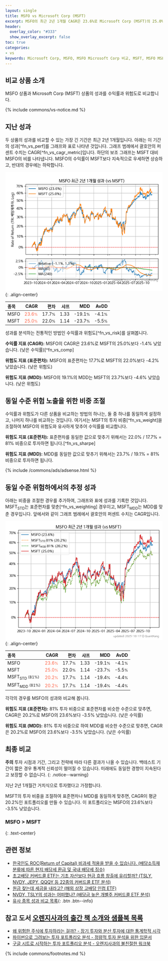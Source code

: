 ```yaml
---
layout: single
title: MSFO vs Microsoft Corp (MSFT)
excerpt: MSFO의 최근 2년 1개월 CAGR은 23.6%로 Microsoft Corp (MSFT)의 25.0%보다 -1.4% 낮았습니다.
header:
  overlay_color: "#333"
  show_overlay_excerpt: false
toc: true
categories:
- vs
keywords: Microsoft Corp, MSFO, MSFO Microsoft Corp 비교, MSFT, MSFO MSFO 비교
---
```


## 비교 상품 소개


MSFO 상품과 Microsoft Corp (MSFT) 상품의 성과를 수익률과 위험도로 비교합니다.





{% include commons/vs-notice.md %}

## 지난 성과

두 상품의 성과를 비교할 수 있는 가장 긴 기간은 최근 2년 1개월입니다. 아래는 이 기간의 성과[^fn_vs_perf]를 그래프와 표로 나타낸 것입니다.
그래프 범례에서 괄호안의 퍼센트 수치는 CAGR[^fn_vs_cagr_metric]입니다.
하단의 보조 그래프는 MSFT 대비 MSFO의 비를 나타냅니다.
MSFO의 수익률이 MSFT보다 지속적으로 우세하면 상승하고, 반대의 경우에는 하락합니다.

![MSFO](/vs/images/msfo-vs-msft_dual.png){: .align-center}

| **종목** | **CAGR** | **편차** | **샤프** | **MDD** | **AvDD** |
| :------------ | ------: | -----------: | -------: | ------: | -------: |
| MSFO | <span style="color: tomato">23.6<small>%</small></span> | 17.7<small>%</small> | 1.33 | -19.1<small>%</small> | -4.1<small>%</small> |
| MSFT | <span style="color: tomato">25.0<small>%</small></span> | 22.0<small>%</small> | 1.14 | -23.7<small>%</small> | -5.5<small>%</small> |

<!-- more -->


성과를 분석하는 전통적인 방법인 수익률과 위험도[^fn_vs_risk]를 살펴봅니다.

**수익률 지표 (CAGR):** MSFO의 CAGR은 23.6%로 MSFT의 25.0%보다 -1.4% 낮았습니다. (낮은 수익률)[^fn_vs_comp]

**위험도 지표 (표준편차):** MSFO의 표준편차는 17.7%로 MSFT의 22.0%보다 -4.2% 낮았습니다. (낮은 위험도)

**위험도 지표 (MDD):** MSFO의 19.1%의 MDD는 MSFT의 23.7%보다 -4.6% 낮았습니다. (낮은 위험도)



## 동일 수준 위험 노출을 위한 비중 조절

수익률과 위험도가 다른 상품을 비교하는 방법의 하나는, 둘 중 하나를 동일하게 설정하고, 나머지 하나를 비교하는 것입니다.
여기서는 MSFT의 투자 비중[^fn_vs_weight]을 조절하여 MSFO의 위험도와 유사하게 맞추어 수익률를 비교합니다.

**위험도 지표 (표준편차):** 표준편차를 동일한 값으로 맞추기 위해서는 22.0% / 17.7% = 81% 비중으로 투자하면 됩니다.[^fn_vs_sharpe]

**위험도 지표 (MDD):** MDD를 동일한 값으로 맞추기 위해서는 23.7% / 19.1% = 81% 비중으로 투자하면 됩니다.


{% include /commons/ads/adsense.html %}



## 동일 수준 위험하에서의 추정 성과

아래는 비중을 조절한 경우를 추가하여, 그래프와 표에 성과를 기록한 것입니다.
MSFT<sub>STD</sub>는 표준편차를 맞춘[^fn_vs_weighting] 경우이고, MSFT<sub>MDD</sub>는 MDD를 맞춘 경우입니다.
앞에서와 같이 그래프 범례에서 괄호안의 퍼센트 수치는 CAGR입니다.


![MSFO](/vs/images/msfo-vs-msft.png){: .align-center}



| **종목** | **CAGR** | **편차** | **샤프** | **MDD** | **AvDD** |
| :------------ | ------: | -----------: | -------: | ------: | -------: |
| MSFO | <span style="color: tomato">23.6<small>%</small></span> | 17.7<small>%</small> | 1.33 | -19.1<small>%</small> | -4.1<small>%</small> |
| MSFT | <span style="color: tomato">25.0<small>%</small></span> | 22.0<small>%</small> | 1.14 | -23.7<small>%</small> | -5.5<small>%</small> |
| MSFT<sub>STD</sub> <small>(81%)</small> | <span style="color: tomato">20.2<small>%</small></span> | 17.7<small>%</small> | 1.14 | -19.4<small>%</small> | -4.4<small>%</small> |
| MSFT<sub>MDD</sub> <small>(81%)</small> | <span style="color: tomato">20.2<small>%</small></span> | 17.7<small>%</small> | 1.14 | -19.4<small>%</small> | -4.4<small>%</small> |



각각의 경우를 MSFO의 성과와 비교해 봅니다.

**위험도 지표 (표준편차):** 81% 투자 비중으로 표준편차를 비슷한 수준으로 맞추면, CAGR은 20.2%로 MSFO의 23.6%보다 -3.5% 낮았습니다. (낮은 수익률)

**위험도 지표 (MDD):** 81% 투자 비중으로 하여 MDD를 비슷한 수준으로 맞추면, CAGR은 20.2%로 MSFO의 23.6%보다 -3.5% 낮았습니다. (낮은 수익률)




## 최종 비교

**주의** 투자 시점과 기간, 그리고 전략에 따라 다른 결과가 나올 수 있습니다. 백테스트 기간이 짧은 경우 통계적 신뢰성이 떨어질 수 있습니다. 미래에도 동일한 경향이 지속된다고 보장할 수 없습니다.
{: .notice--warning}

지난 2년 1개월간 거치식으로 투자했다고 가정합니다.

MSFT의 투자 비중을 조절하여 표준편차나 MDD를 동일하게 맞추면, CAGR이 평균 20.2%인 포트폴리오를 만들 수 있습니다.
이 포트폴리오는 MSFO의 23.6%보다 -3.5% 낮았습니다.

### MSFO &gt; MSFT
{: .text-center}


## 관련 정보

- [한국인도 ROC(Return of Capital) 비과세 적용을 받을 수 있습니다. (배당소득재분류에 따른 현지 배당세 환급 및 국내 배당세 징수)](https://kongdori.tistory.com/299)
- [초고배당 커버드콜 ETF는 기초 자산보다 현금 흐름 창출에 유리할까? (TSLY, NVDY, JEPY, QQQY 등 22종의 커버드콜 ETF 분석)](https://kongdori.tistory.com/286)
- [원금 찾는데 세금을 내라고? (해외 상장 고배당 인컴 ETF)](https://kongdori.tistory.com/206)
- [NVDY, TSLY의 성과는 어떠했나? (배당금 높은 개별주 커버드콜 ETF 분석)](https://kongdori.tistory.com/172)
- [유사 종목 성과 비교 목록](/vs/){: .btn .btn--info}


## 참고 도서 [오렌지사과의 출간 책 소개와 샘플북 목록](https://kongdori.tistory.com/691)

- [왜 위험한 주식에 투자하라는 걸까? - 장기 투자와 분산 투자에 대한 통계학적 시각](https://kongdori.tistory.com/421)
- [파이썬으로 그려보는 투자 포트폴리오 분석  - 정량적 투자 분석을 위한 입문서](https://kongdori.tistory.com/643)
- [구글 시트로 시작하는 투자 포트폴리오 분석 - 오렌지사과의 불친절한 워크북](https://kongdori.tistory.com/449)

{% include commons/footnotes.md %}